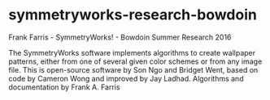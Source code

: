 # symmetryworks-research-bowdoin
Frank Farris - SymmetryWorks! - Bowdoin Summer Research 2016

The SymmetryWorks software implements algorithms to create wallpaper patterns, either from one of several given color schemes or from any image file. This is open-source software by Son Ngo and Bridget Went, based on code by Cameron Wong and improved by Jay Ladhad.
Algorithms and documentation by Frank A. Farris
